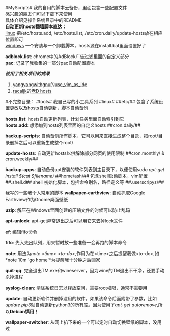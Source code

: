 #MyScripts#
我的自用的脚本云备份，里面包含一些配置文件  
感兴趣的朋友们可以下载下来使用  
具体介绍见操作系统目录中的README  
**自动更新hosts翻墙脚本直达：**  
[linux](https://github.com/the0demiurge/MyScripts/tree/master/linux/etc) 把/etc/hosts.add, /etc/hosts.list, /etc/cron.daily/update-hosts放在相应位置即可  
[windows](https://github.com/the0demiurge/MyScripts/tree/master/windows/update-hosts) 一个安装与一个卸载脚本，hosts源在install.bat里面设置好了
  
**adblock.list**: chrome中的AdBlock广告过滤里面的自定义部分  
**pac**: 记录了我收集的一部分pac自动配置脚本  
  
***使用了相关项目的成果***  
1. [yangyangwithgnu](https://github.com/yangyangwithgnu)的[use_vim_as_ide](https://github.com/yangyangwithgnu/use_vim_as_ide)  
2. [racaljk](https://github.com/racaljk)的[老D hosts](https://github.com/racaljk/hosts)


#不完整目录：
#tools#
我自己写的小工具系列
#linux#
##etc/##
包含了系统设置更改以及hosts自动更新，脚本自动备份  

**hosts.list**: hosts自动更新列表，计划任务里面自动索引到它  
**hosts.add**: 想添加到hosts列表里面的自定义hosts
##cron.daily/##

**backup-scripts**: 自动备份所有脚本，它可以用来直接生成整个目录，把root/目录删掉之后可以重新生成整个root/

**update-hosts**: 自动更新hosts以供解除部分网页的使用限制
##cron.monthly/ & cron.weekly/##

**backup-apps**: 自动备份apt安装的软件列表到主目录下，以便使用*sudo apt-get install $(cat $filename)*
##home/ash/##
包含shell启动脚本，vim配置
##.shell.d##
shell 初始化脚本，包括命令别名，路径定义等
##.userscripys/##

我写的一些我个人常用的脚本
**wallpaper-earthview**: 自动抓取Google Earthview作为Gnome桌面壁纸  

**uzip**: 解压在Windows里面创建的压缩文件的时候可以防止乱码  

**apt-unlock**: apt-get异常退出之后可以用它来去掉lock文件

**ef**: 编辑fifo命令

**fifo**: 先入先出队列，用来暂时放一些准备一会再跑的脚本命令

**note**: 用法为*note \<time\> \<to-do\>*,作用为在\<time\>之后提醒我做\<to-do\>,如*note 10m 'go home'*为提醒我十分钟之后回家

**quit-qq**: 完全退出TM.exe和wineserver，因为wine的TM退出不干净，还要手动杀掉进程

**syslog-clean**: 清除系统日志以释放空间，需要root权限，通常不需要用

**update**: 自动更新软件并删掉没用的软件。如果该命令后面附带了参数，比如*update pip3*就自动更新python3的所有库。因为使用了*apt-get autoremove*,所以**Debian慎用！**

**wallpaper-switcher**: 从网上扒下来的一个可以定时自动切换壁纸的脚本，没用过
